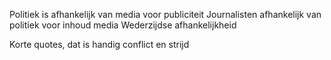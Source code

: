 Politiek is afhankelijk van media voor publiciteit
Journalisten afhankelijk van politiek voor inhoud media
Wederzijdse afhankelijkheid

Korte quotes, dat is handig 
conflict en strijd